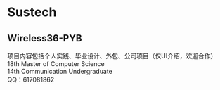# Sustech 

## Wireless36-PYB

项目内容包括个人实践、毕业设计、外包、公司项目（仅UI介绍，欢迎合作）<br>
18th Master of Computer Science <br>
14th Communication Undergraduate <br>
QQ：617081862

